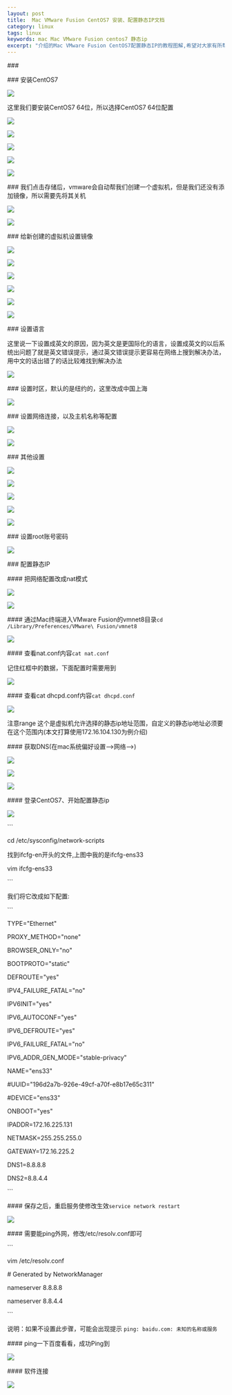 ```yaml
---
layout: post
title:  Mac VMware Fusion CentOS7 安装、配置静态IP文档 
category: linux 
tags: linux 
keywords: mac Mac VMware Fusion centos7 静态ip
excerpt: "介绍的Mac VMware Fusion CentOS7配置静态IP的教程图解,希望对大家有所帮助"
---
```


\###

\### 安装CentOS7

![](https://static.studytime.xin/image/articles/20200111133031.png)

这里我们要安装CentOS7 64位，所以选择CentOS7 64位配置

![](https://static.studytime.xin/image/articles/20200111133115.png)

![](https://static.studytime.xin/image/articles/20200111133127.png)

![](https://static.studytime.xin/image/articles/20200111133141.png)

![](https://static.studytime.xin/image/articles/20200111133152.png)

![](https://static.studytime.xin/image/articles/20200111133202.png)

\### 我们点击存储后，vmware会自动帮我们创建一个虚拟机，但是我们还没有添加镜像，所以需要先将其关机

![](https://static.studytime.xin/image/articles/20200111133217.png)

![](https://static.studytime.xin/image/articles/20200111133228.png)

\### 给新创建的虚拟机设置镜像

![](https://static.studytime.xin/image/articles/20200111133316.png)

![](https://static.studytime.xin/image/articles/20200111133326.png)

![](https://static.studytime.xin/image/articles/20200111133337.png)

![](https://static.studytime.xin/image/articles/20200111133346.png)

![](https://static.studytime.xin/image/articles/20200111133355.png)

![](https://static.studytime.xin/image/articles/20200111133404.png)

\### 设置语言

这里说一下设置成英文的原因，因为英文是更国际化的语言，设置成英文的以后系统出问题了就是英文错误提示，通过英文错误提示更容易在网络上搜到解决办法，用中文的话出错了的话比较难找到解决办法

![](https://static.studytime.xin/image/articles/20200111133434.png)

\### 设置时区，默认的是纽约的，这里改成中国上海

![](https://static.studytime.xin/image/articles/20200111133442.png)

\### 设置网络连接，以及主机名称等配置

![](https://static.studytime.xin/image/articles/20200405142018.png)

![](https://static.studytime.xin/image/articles/20200405142055.png)

\### 其他设置

![](https://static.studytime.xin/image/articles/20200111133453.png)

![](https://static.studytime.xin/image/articles/20200111133510.png)

![](https://static.studytime.xin/image/articles/20200111133520.png)

![](https://static.studytime.xin/image/articles/20200111133530.png)

![](https://static.studytime.xin/image/articles/20200111133539.png)

\### 设置root账号密码

![](https://static.studytime.xin/image/articles/20200111133553.png)

\### 配置静态IP

\#### 把网络配置改成nat模式

![](https://static.studytime.xin/image/articles/20200111133602.png)

![](https://static.studytime.xin/image/articles/20200111133613.png)

\#### 通过Mac终端进入VMware Fusion的vmnet8目录`cd /Library/Preferences/VMware\ Fusion/vmnet8`

![](https://static.studytime.xin/image/articles/20200111133738.png)

\#### 查看nat.conf内容`cat nat.conf`

记住红框中的数据，下面配置时需要用到

![](https://static.studytime.xin/image/articles/20200111133850.png)

\#### 查看cat dhcpd.conf内容`cat dhcpd.conf`

![](https://static.studytime.xin/image/articles/20200111135915.png)

注意range 这个是虚拟机允许选择的静态ip地址范围，自定义的静态ip地址必须要在这个范围内(本文打算使用172.16.104.130为例介绍)

\#### 获取DNS(在mac系统偏好设置—>网络—>)

![](https://static.studytime.xin/image/articles/20200111134020.png)

![](https://static.studytime.xin/image/articles/20200111134136.png)

![](https://static.studytime.xin/image/articles/20200111135749.png)

\#### 登录CentOS7、开始配置静态ip

![](https://static.studytime.xin/image/articles/20200111135249.png)

\```

cd /etc/sysconfig/network-scripts

找到ifcfg-en开头的文件,上图中我的是ifcfg-ens33

vim ifcfg-ens33

\```

我们将它改成如下配置:

\```

TYPE="Ethernet"

PROXY_METHOD="none"

BROWSER_ONLY="no"

BOOTPROTO="static"

DEFROUTE="yes"

IPV4_FAILURE_FATAL="no"

IPV6INIT="yes"

IPV6_AUTOCONF="yes"

IPV6_DEFROUTE="yes"

IPV6_FAILURE_FATAL="no"

IPV6_ADDR_GEN_MODE="stable-privacy"

NAME="ens33"

\#UUID="196d2a7b-926e-49cf-a70f-e8b17e65c311"

\#DEVICE="ens33"

ONBOOT="yes"

IPADDR=172.16.225.131

NETMASK=255.255.255.0

GATEWAY=172.16.225.2

DNS1=8.8.8.8

DNS2=8.8.4.4

\```

\#### 保存之后，重启服务使修改生效`service network restart`

![](https://static.studytime.xin/image/articles/20200111135338.png)

\#### 需要能ping外网，修改/etc/resolv.conf即可

\```

vim /etc/resolv.conf

\# Generated by NetworkManager

nameserver 8.8.8.8

nameserver 8.8.4.4

\```

说明：如果不设置此步骤，可能会出现提示 `ping: baidu.com: 未知的名称或服务`

\#### ping一下百度看看，成功Ping到

![](https://static.studytime.xin/image/articles/20200111135413.png)

\#### 软件连接

![](https://static.studytime.xin/image/articles/20200111135437.png)

